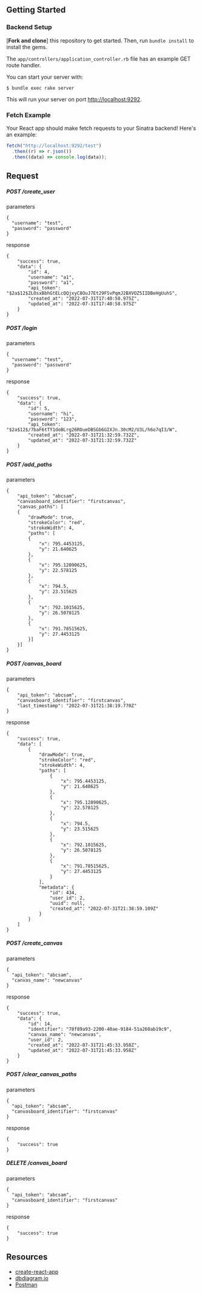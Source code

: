 ## Getting Started

### Backend Setup
[**Fork and clone**] this repository to get started. Then, run
`bundle install` to install the gems.

The `app/controllers/application_controller.rb` file has an example GET route
handler. 

You can start your server with:

```console
$ bundle exec rake server
```

This will run your server on port
[http://localhost:9292](http://localhost:9292).

### Fetch Example

Your React app should make fetch requests to your Sinatra backend! Here's an
example:

```js
fetch("http://localhost:9292/test")
  .then((r) => r.json())
  .then((data) => console.log(data));
```

## Request

##### POST /create_user
parameters
```
{
  "username": "test",
  "password": "password"
}
```

response
```
{
    "success": true,
    "data": {
        "id": 4,
        "username": "a1",
        "password": "a1",
        "api_token": "$2a$12$ZLOsxBbhGtELcQQjxyC8OuJ7Et29FSvPqmJ2BXVOZ5IIDBeHgUuhS",
        "created_at": "2022-07-31T17:40:58.975Z",
        "updated_at": "2022-07-31T17:40:58.975Z"
    }
}
```

##### POST /login
parameters
```
{
  "username": "test",
  "password": "password"
}
```

response
```
{
    "success": true,
    "data": {
        "id": 5,
        "username": "hi",
        "password": "123",
        "api_token": "$2a$12$/7baF6tTY1doBLrg26ROueDBSGb6GIXJn.30cM2/U3L/h6o7qI3/W",
        "created_at": "2022-07-31T21:32:59.732Z",
        "updated_at": "2022-07-31T21:32:59.732Z"
    }
}
```

##### POST /add_paths
parameters
```
{
    "api_token": "abcsam",
    "canvasboard_identifier": "firstcanvas",
    "canvas_paths": [
    {
        "drawMode": true,
        "strokeColor": "red",
        "strokeWidth": 4,
        "paths": [
        {
            "x": 795.4453125,
            "y": 21.640625
        },
        {
            "x": 795.12890625,
            "y": 22.578125
        },
        {
            "x": 794.5,
            "y": 23.515625
        },
        {
            "x": 792.1015625,
            "y": 26.5078125
        },
        {
            "x": 791.78515625,
            "y": 27.4453125
        }]
    }]
}
```

##### POST /canvas_board
parameters
```
{
    "api_token": "abcsam",
    "canvasboard_identifier": "firstcanvas",
    "last_timestamp": "2022-07-31T21:38:19.770Z"
}
```

response
```
{
    "success": true,
    "data": [
        {
            "drawMode": true,
            "strokeColor": "red",
            "strokeWidth": 4,
            "paths": [
                {
                    "x": 795.4453125,
                    "y": 21.640625
                },
                {
                    "x": 795.12890625,
                    "y": 22.578125
                },
                {
                    "x": 794.5,
                    "y": 23.515625
                },
                {
                    "x": 792.1015625,
                    "y": 26.5078125
                },
                {
                    "x": 791.78515625,
                    "y": 27.4453125
                }
            ],
            "metadata": {
                "id": 434,
                "user_id": 2,
                "uuid": null,
                "created_at": "2022-07-31T21:38:59.109Z"
            }
        }
    ]
}
```

##### POST /create_canvas
parameters
```
{
  "api_token": "abcsam",
  "canvas_name": "newcanvas"
}
```

response
```
{
    "success": true,
    "data": {
        "id": 14,
        "identifier": "78f89a93-2200-40ae-9184-51a260ab19c9",
        "canvas_name": "newcanvas",
        "user_id": 2,
        "created_at": "2022-07-31T21:45:33.958Z",
        "updated_at": "2022-07-31T21:45:33.958Z"
    }
}
```

##### POST /clear_canvas_paths
parameters
```
{
  "api_token": "abcsam",
  "canvasboard_identifier": "firstcanvas"
}
```

response
```
{
    "success": true
}
```

##### DELETE /canvas_board
parameters
```
{
  "api_token": "abcsam",
  "canvasboard_identifier": "firstcanvas"
}
```

response
```
{
    "success": true
}
```

## Resources

- [create-react-app][]
- [dbdiagram.io][]
- [Postman][postman download]

[create-react-app]: https://create-react-app.dev/docs/getting-started
[create repo]: https://docs.github.com/en/get-started/quickstart/create-a-repo
[dbdiagram.io]: https://dbdiagram.io/
[postman download]: https://www.postman.com/downloads/
[network tab]: https://developer.chrome.com/docs/devtools/network/
